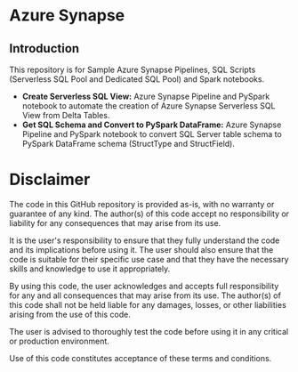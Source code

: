 # Azure Synapse

## Introduction

This repository is for Sample Azure Synapse Pipelines, SQL Scripts (Serverless SQL Pool and Dedicated SQL Pool) and Spark notebooks.

- **Create Serverless SQL View:** Azure Synapse Pipeline and PySpark notebook to automate the creation of Azure Synapse Serverless SQL View from Delta Tables.
- **Get SQL Schema and Convert to PySpark DataFrame:** Azure Synapse Pipeline and PySpark notebook to convert SQL Server table schema to PySpark DataFrame schema (StructType and StructField).

# Disclaimer

The code in this GitHub repository is provided as-is, with no warranty or guarantee of any kind. The author(s) of this code accept no responsibility or liability for any consequences that may arise from its use.

It is the user's responsibility to ensure that they fully understand the code and its implications before using it. The user should also ensure that the code is suitable for their specific use case and that they have the necessary skills and knowledge to use it appropriately.

By using this code, the user acknowledges and accepts full responsibility for any and all consequences that may arise from its use. The author(s) of this code shall not be held liable for any damages, losses, or other liabilities arising from the use of this code.

The user is advised to thoroughly test the code before using it in any critical or production environment.

Use of this code constitutes acceptance of these terms and conditions.